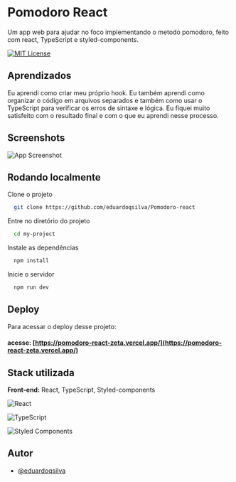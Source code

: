 # Pomodoro React

Um app web para ajudar no foco implementando o metodo pomodoro, feito com react, TypeScript e styled-components.

[![MIT License](https://img.shields.io/badge/License-MIT-green.svg)](https://choosealicense.com/licenses/mit/)


## Aprendizados

Eu aprendi como criar meu próprio hook. Eu também aprendi como organizar o código em arquivos separados e também como usar o TypeScript para verificar os erros de sintaxe e lógica. Eu fiquei muito satisfeito com o resultado final e com o que eu aprendi nesse processo.




## Screenshots

![App Screenshot](https://cdn.discordapp.com/attachments/1068986684215132230/1090796769094422620/image.png)





## Rodando localmente

Clone o projeto

```bash
  git clone https://github.com/eduardoqsilva/Pomodoro-react
```

Entre no diretório do projeto

```bash
  cd my-project
```

Instale as dependências

```bash
  npm install
```

Inicie o servidor

```bash
  npm run dev
```


## Deploy

Para acessar o deploy desse projeto:

#### acesse: [https://pomodoro-react-zeta.vercel.app/](https://pomodoro-react-zeta.vercel.app/)



## Stack utilizada

**Front-end:** React, TypeScript, Styled-components 

![React](https://img.shields.io/badge/react-%2320232a.svg?style=for-the-badge&logo=react&logoColor=%2361DAFB)

![TypeScript](https://img.shields.io/badge/typescript-%23007ACC.svg?style=for-the-badge&logo=typescript&logoColor=white)

![Styled Components](https://img.shields.io/badge/styled--components-DB7093?style=for-the-badge&logo=styled-components&logoColor=white)

## Autor

- [@eduardoqsilva](https://www.github.com/eduardoqsilva)
